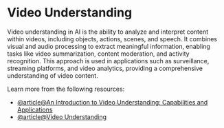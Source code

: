 # Video Understanding

Video understanding in AI is the ability to analyze and interpret content within videos, including objects, actions, scenes, and speech. It combines visual and audio processing to extract meaningful information, enabling tasks like video summarization, content moderation, and activity recognition. This approach is used in applications such as surveillance, streaming platforms, and video analytics, providing a comprehensive understanding of video content.

Learn more from the following resources:

- [@article@An Introduction to Video Understanding: Capabilities and Applications](https://blog.fastforwardlabs.com/2021/12/14/an-introduction-to-video-understanding-capabilities-and-applications.html)
- [@article@Video Understanding](https://paperswithcode.com/task/video-understanding)